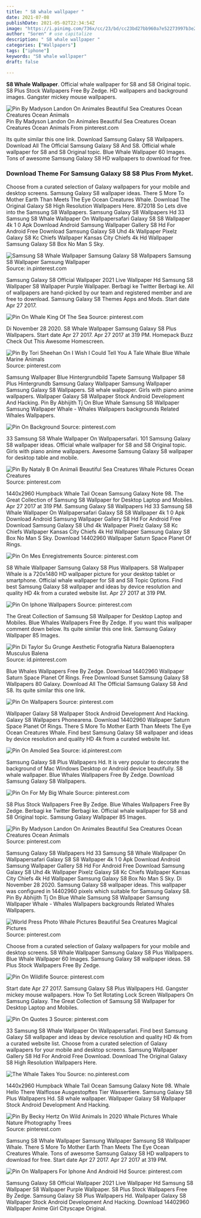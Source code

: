 ```yaml
---
title: " S8 whale wallpaper "
date: 2021-07-08
publishDate: 2021-05-02T22:34:54Z
image: "https://i.pinimg.com/736x/cc/23/bd/cc23bd27bb960a7e52273997b3e24ef9.jpg"
author: "Soren" # use capitalize
description: " S8 whale wallpaper "
categories: ["Wallpapers"]
tags: ["iphone"]
keywords: "S8 whale wallpaper"
draft: false

---
```



**S8 Whale Wallpaper**. Official whale wallpaper for S8 and S8 Original topic. S8 Plus Stock Wallpapers Free By Zedge. HD wallpapers and background images. Gangster mickey mouse wallpapers.

![Pin By Madyson Landon On Animales Beautiful Sea Creatures Ocean Creatures Ocean Animals](https://i.pinimg.com/originals/6e/c2/45/6ec2451e93d00cc8c42736ffd8a80422.jpg "Pin By Madyson Landon On Animales Beautiful Sea Creatures Ocean Creatures Ocean Animals")
Pin By Madyson Landon On Animales Beautiful Sea Creatures Ocean Creatures Ocean Animals From pinterest.com


Its quite similar this one link. Download Samsung Galaxy S8 Wallpapers. Download All The Official Samsung Galaxy S8 And S8. Official whale wallpaper for S8 and S8 Original topic. Blue Whale Wallpaper 60 Images. Tons of awesome Samsung Galaxy S8 HD wallpapers to download for free.

### Download Theme For Samsung Galaxy S8 S8 Plus From Myket.

Choose from a curated selection of Galaxy wallpapers for your mobile and desktop screens. Samsung Galaxy S8 wallpaper ideas. There S More To Mother Earth Than Meets The Eye Ocean Creatures Whale. Download The Original Galaxy S8 High Resolution Wallpapers Here. 872018 So Lets dive into the Samsung S8 Wallpapers. Samsung Galaxy S8 Wallpapers Hd 33 Samsung S8 Whale Wallpaper On Wallpapersafari Galaxy S8 S8 Wallpaper 4k 1 0 Apk Download Android Samsung Wallpaper Gallery S8 Hd For Android Free Download Samsung Galaxy S8 Uhd 4k Wallpaper Pixelz Galaxy S8 Kc Chiefs Wallpaper Kansas City Chiefs 4k Hd Wallpaper Samsung Galaxy S8 Box No Man S Sky.


![Samsung S8 Whale Wallpaper Samsung Galaxy S8 Wallpapers Samsung S8 Wallpaper Samsung Wallpaper](https://i.pinimg.com/originals/d9/d7/a8/d9d7a89f0f705222483aec905dc3382c.jpg "Samsung S8 Whale Wallpaper Samsung Galaxy S8 Wallpapers Samsung S8 Wallpaper Samsung Wallpaper")
Source: in.pinterest.com

Samsung Galaxy S8 Official Wallpaper 2021 Live Wallpaper Hd Samsung S8 Wallpaper S8 Wallpaper Purple Wallpaper. Berbagi ke Twitter Berbagi ke. All of wallpapers are hand-picked by our team and registered member and are free to download. Samsung Galaxy S8 Themes Apps and Mods. Start date Apr 27 2017.

![Pin On Whale King Of The Sea](https://i.pinimg.com/originals/1b/e5/97/1be597bd9d0fd411f5d62b0c4919187a.png "Pin On Whale King Of The Sea")
Source: pinterest.com

Di November 28 2020. S8 Whale Wallpaper Samsung Galaxy S8 Plus Wallpapers. Start date Apr 27 2017. Apr 27 2017 at 319 PM. Homepack Buzz Check Out This Awesome Homescreen.

![Pin By Tori Sheehan On I Wish I Could Tell You A Tale Whale Blue Whale Marine Animals](https://i.pinimg.com/originals/f0/4b/76/f04b76301a28f5f849984d066425ee84.jpg "Pin By Tori Sheehan On I Wish I Could Tell You A Tale Whale Blue Whale Marine Animals")
Source: pinterest.com

Samsung Wallpaper Blue Hintergrundbild Tapete Samsung Wallpaper S8 Plus Hintergrundb Samsung Galaxy Wallpaper Samsung Wallpaper Samsung Galaxy S8 Wallpapers. S8 whale wallpaper. Girls with piano anime wallpapers. Wallpaper Galaxy S8 Wallpaper Stock Android Development And Hacking. Pin By Abhijith Tj On Blue Whale Samsung S8 Wallpaper Samsung Wallpaper Whale - Whales Wallpapers backgrounds Related Whales Wallpapers.

![Pin On Background](https://i.pinimg.com/originals/9f/13/5c/9f135c8e532ae6d83273f54919db9817.jpg "Pin On Background")
Source: pinterest.com

33 Samsung S8 Whale Wallpaper On Wallpapersafari. 101 Samsung Galaxy S8 wallpaper ideas. Official whale wallpaper for S8 and S8 Original topic. Girls with piano anime wallpapers. Awesome Samsung Galaxy S8 wallpaper for desktop table and mobile.

![Pin By Nataly B On Animali Beautiful Sea Creatures Whale Pictures Ocean Creatures](https://i.pinimg.com/originals/3f/74/bc/3f74bcd7a02e3955ce04df01564628b9.jpg "Pin By Nataly B On Animali Beautiful Sea Creatures Whale Pictures Ocean Creatures")
Source: pinterest.com

1440x2960 Humpback Whale Tail Ocean Samsung Galaxy Note 98. The Great Collection of Samsung S8 Wallpaper for Desktop Laptop and Mobiles. Apr 27 2017 at 319 PM. Samsung Galaxy S8 Wallpapers Hd 33 Samsung S8 Whale Wallpaper On Wallpapersafari Galaxy S8 S8 Wallpaper 4k 1 0 Apk Download Android Samsung Wallpaper Gallery S8 Hd For Android Free Download Samsung Galaxy S8 Uhd 4k Wallpaper Pixelz Galaxy S8 Kc Chiefs Wallpaper Kansas City Chiefs 4k Hd Wallpaper Samsung Galaxy S8 Box No Man S Sky. Download 14402960 Wallpaper Saturn Space Planet Of Rings.

![Pin On Mes Enregistrements](https://i.pinimg.com/736x/21/04/5b/21045bfbfa6482e4752f0914bf994db4.jpg "Pin On Mes Enregistrements")
Source: pinterest.com

S8 Whale Wallpaper Samsung Galaxy S8 Plus Wallpapers. S8 Wallpaper Whale is a 720x1480 HD wallpaper picture for your desktop tablet or smartphone. Official whale wallpaper for S8 and S8 Topic Options. Find best Samsung Galaxy S8 wallpaper and ideas by device resolution and quality HD 4k from a curated website list. Apr 27 2017 at 319 PM.

![Pin On Iphone Wallpapers](https://i.pinimg.com/originals/88/20/e8/8820e8d9444d176f39ba9d1c30f57c29.jpg "Pin On Iphone Wallpapers")
Source: pinterest.com

The Great Collection of Samsung S8 Wallpaper for Desktop Laptop and Mobiles. Blue Whales Wallpapers Free By Zedge. If you want this wallpaper comment down below. Its quite similar this one link. Samsung Galaxy Wallpaper 85 Images.

![Pin Di Taylor Su Grunge Aesthetic Fotografia Natura Balaenoptera Musculus Balena](https://i.pinimg.com/originals/69/e4/19/69e4194b191f0feb34eea483e3f13f32.jpg "Pin Di Taylor Su Grunge Aesthetic Fotografia Natura Balaenoptera Musculus Balena")
Source: id.pinterest.com

Blue Whales Wallpapers Free By Zedge. Download 14402960 Wallpaper Saturn Space Planet Of Rings. Free Download Sunset Samsung Galaxy S8 Wallpapers 80 Galaxy. Download All The Official Samsung Galaxy S8 And S8. Its quite similar this one link.

![Pin On Wallpapers](https://i.pinimg.com/originals/42/32/fb/4232fb8eb2035b76a969b602e9f26481.png "Pin On Wallpapers")
Source: pinterest.com

Wallpaper Galaxy S8 Wallpaper Stock Android Development And Hacking. Galaxy S8 Wallpapers Phonearena. Download 14402960 Wallpaper Saturn Space Planet Of Rings. There S More To Mother Earth Than Meets The Eye Ocean Creatures Whale. Find best Samsung Galaxy S8 wallpaper and ideas by device resolution and quality HD 4k from a curated website list.

![Pin On Amoled Sea](https://i.pinimg.com/originals/8c/f3/44/8cf3445d9d55fe6ed754411548477899.jpg "Pin On Amoled Sea")
Source: id.pinterest.com

Samsung Galaxy S8 Plus Wallpapers Hd. It is very popular to decorate the background of Mac Windows Desktop or Android device beautifully. S8 whale wallpaper. Blue Whales Wallpapers Free By Zedge. Download Samsung Galaxy S8 Wallpapers.

![Pin On For My Big Whale](https://i.pinimg.com/originals/6e/eb/a8/6eeba881428eda02be25b424e24b7acb.jpg "Pin On For My Big Whale")
Source: pinterest.com

S8 Plus Stock Wallpapers Free By Zedge. Blue Whales Wallpapers Free By Zedge. Berbagi ke Twitter Berbagi ke. Official whale wallpaper for S8 and S8 Original topic. Samsung Galaxy Wallpaper 85 Images.

![Pin By Madyson Landon On Animales Beautiful Sea Creatures Ocean Creatures Ocean Animals](https://i.pinimg.com/originals/6e/c2/45/6ec2451e93d00cc8c42736ffd8a80422.jpg "Pin By Madyson Landon On Animales Beautiful Sea Creatures Ocean Creatures Ocean Animals")
Source: pinterest.com

Samsung Galaxy S8 Wallpapers Hd 33 Samsung S8 Whale Wallpaper On Wallpapersafari Galaxy S8 S8 Wallpaper 4k 1 0 Apk Download Android Samsung Wallpaper Gallery S8 Hd For Android Free Download Samsung Galaxy S8 Uhd 4k Wallpaper Pixelz Galaxy S8 Kc Chiefs Wallpaper Kansas City Chiefs 4k Hd Wallpaper Samsung Galaxy S8 Box No Man S Sky. Di November 28 2020. Samsung Galaxy S8 wallpaper ideas. This wallpaper was configured in 14402960 pixels which suitable for Samsung Galaxy S8. Pin By Abhijith Tj On Blue Whale Samsung S8 Wallpaper Samsung Wallpaper Whale - Whales Wallpapers backgrounds Related Whales Wallpapers.

![World Press Photo Whale Pictures Beautiful Sea Creatures Magical Pictures](https://i.pinimg.com/originals/65/47/27/6547277058b23afef14003bca8bbe836.png "World Press Photo Whale Pictures Beautiful Sea Creatures Magical Pictures")
Source: pinterest.com

Choose from a curated selection of Galaxy wallpapers for your mobile and desktop screens. S8 Whale Wallpaper Samsung Galaxy S8 Plus Wallpapers. Blue Whale Wallpaper 60 Images. Samsung Galaxy S8 wallpaper ideas. S8 Plus Stock Wallpapers Free By Zedge.

![Pin On Wildlife](https://i.pinimg.com/564x/72/b9/a4/72b9a4d8182433cdee62105dd8a60402.jpg "Pin On Wildlife")
Source: pinterest.com

Start date Apr 27 2017. Samsung Galaxy S8 Plus Wallpapers Hd. Gangster mickey mouse wallpapers. How To Set Rotating Lock Screen Wallpapers On Samsung Galaxy. The Great Collection of Samsung S8 Wallpaper for Desktop Laptop and Mobiles.

![Pin On Quotes 3](https://i.pinimg.com/564x/77/be/c3/77bec324cbd4744943d62a3a9fa3bad9.jpg "Pin On Quotes 3")
Source: pinterest.com

33 Samsung S8 Whale Wallpaper On Wallpapersafari. Find best Samsung Galaxy S8 wallpaper and ideas by device resolution and quality HD 4k from a curated website list. Choose from a curated selection of Galaxy wallpapers for your mobile and desktop screens. Samsung Wallpaper Gallery S8 Hd For Android Free Download. Download The Original Galaxy S8 High Resolution Wallpapers Here.

![The Whale Takes You](https://i.pinimg.com/474x/8f/05/10/8f0510db3c9411e3b704255ad2a7b911.jpg "The Whale Takes You")
Source: no.pinterest.com

1440x2960 Humpback Whale Tail Ocean Samsung Galaxy Note 98. Whale Hello There Walflosse Ausgestopftes Tier Wassertiere. Samsung Galaxy S8 Plus Wallpapers Hd. S8 whale wallpaper. Wallpaper Galaxy S8 Wallpaper Stock Android Development And Hacking.

![Pin By Becky Hertz On Wild Animals In 2020 Whale Pictures Whale Nature Photography Trees](https://i.pinimg.com/564x/10/8e/e3/108ee31afc66f27dd58fa1350d9ecb11.jpg "Pin By Becky Hertz On Wild Animals In 2020 Whale Pictures Whale Nature Photography Trees")
Source: pinterest.com

Samsung S8 Whale Wallpaper Samsung Wallpaper Samsung S8 Wallpaper Whale. There S More To Mother Earth Than Meets The Eye Ocean Creatures Whale. Tons of awesome Samsung Galaxy S8 HD wallpapers to download for free. Start date Apr 27 2017. Apr 27 2017 at 319 PM.

![Pin On Wallpapers For Iphone And Android Hd](https://i.pinimg.com/736x/cc/23/bd/cc23bd27bb960a7e52273997b3e24ef9.jpg "Pin On Wallpapers For Iphone And Android Hd")
Source: pinterest.com

Samsung Galaxy S8 Official Wallpaper 2021 Live Wallpaper Hd Samsung S8 Wallpaper S8 Wallpaper Purple Wallpaper. S8 Plus Stock Wallpapers Free By Zedge. Samsung Galaxy S8 Plus Wallpapers Hd. Wallpaper Galaxy S8 Wallpaper Stock Android Development And Hacking. Download 14402960 Wallpaper Anime Girl Cityscape Original.

